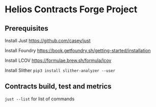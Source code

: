 # Helios Contracts Forge Project

## Prerequisites 

Install Just
https://github.com/casey/just

Install Foundry
https://book.getfoundry.sh/getting-started/installation

Install LCOV
https://formulae.brew.sh/formula/lcov

Install Slither
```pip3 install slither-analyzer --user```

## Contracts build, test and metrics

```just --list``` for list of commands 
